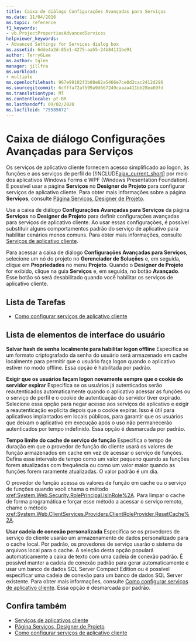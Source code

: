 ```yaml
---
title: Caixa de diálogo Configurações Avançadas para Serviços
ms.date: 11/04/2016
ms.topic: reference
f1_keywords:
- vb.ProjectPropertiesAdvancedServices
helpviewer_keywords:
- Advanced Settings for Services dialog box
ms.assetid: 6dde4a2d-85e1-4275-aa55-24b84111be91
author: TerryGLee
ms.author: tglee
manager: jillfra
ms.workload:
- multiple
ms.openlocfilehash: 967e99102f3b88e82a5466e7ce8d2cac2412d286
ms.sourcegitcommit: 6cfffa72af599a9d667249caaaa411bb28ea69fd
ms.translationtype: MT
ms.contentlocale: pt-BR
ms.lasthandoff: 09/02/2020
ms.locfileid: "75585672"
---
```

# <a name="advanced-settings-for-services-dialog-box"></a>Caixa de diálogo Configurações Avançadas para Serviços
Os serviços de aplicativo cliente fornecem acesso simplificado ao logon, às funções e aos serviços de perfil do [!INCLUDE[ajax_current_short](../../ide/reference/includes/ajax_current_short_md.md)] por meio dos aplicativos Windows Forms e WPF (Windows Presentation Foundation). É possível usar a página **Serviços** no **Designer de Projeto** para configurar serviços de aplicativo cliente. Para obter mais informações sobre a página **Serviços**, consulte [Página Serviços, Designer de Projeto](../../ide/reference/services-page-project-designer.md).

Use a caixa de diálogo **Configurações Avançadas para Serviços** da página **Serviços** no **Designer de Projeto** para definir configurações avançadas para serviços de aplicativo cliente. Ao usar essas configurações, é possível substituir alguns comportamentos padrão do serviço de aplicativo para habilitar cenários menos comuns. Para obter mais informações, consulte [Serviços de aplicativo cliente](/dotnet/framework/common-client-technologies/client-application-services).

Para acessar a caixa de diálogo **Configurações Avançadas para Serviços**, selecione um nó do projeto no **Gerenciador de Soluções** e, em seguida, clique em **Propriedades** no menu **Projeto**. Quando o **Designer de Projeto** for exibido, clique na guia **Serviços** e, em seguida, no botão **Avançado**. Esse botão só será desabilitado quando você habilitar os serviços de aplicativo cliente.

## <a name="task-list"></a>Lista de Tarefas

- [Como configurar serviços de aplicativo cliente](/dotnet/framework/common-client-technologies/how-to-configure-client-application-services)

## <a name="uielement-list"></a>Lista de elementos de interface do usuário

 **Salvar hash de senha localmente para habilitar logon offline** Especifica se um formato criptografado da senha do usuário será armazenado em cache localmente para permitir que o usuário faça logon quando o aplicativo estiver no modo offline. Essa opção é habilitada por padrão.

 **Exigir que os usuários façam logon novamente sempre que o cookie do servidor expirar** Especifica se os usuários já autenticados serão reautenticados automaticamente quando o aplicativo acessar as funções ou o serviço de perfil e o cookie de autenticação do servidor tiver expirado. Selecione essa opção para negar acesso aos serviços de aplicativo e exigir a reautenticação explícita depois que o cookie expirar. Isso é útil para aplicativos implantados em locais públicos, para garantir que os usuários que deixam o aplicativo em execução após o uso não permanecerão autenticados por tempo indefinido. Essa opção é desmarcada por padrão.

 **Tempo limite do cache de serviço de função** Especifica o tempo de duração em que o provedor de função do cliente usará os valores de função armazenados em cache em vez de acessar o serviço de funções. Defina esse intervalo de tempo como um valor pequeno quando as funções forem atualizadas com frequência ou como um valor maior quando as funções forem raramente atualizadas. O valor padrão é um dia.

O provedor de função acessa os valores de função em cache ou o serviço de funções quando você chama o método <xref:System.Web.Security.RolePrincipal.IsInRole%2A>. Para limpar o cache de forma programática e forçar esse método a acessar o serviço remoto, chame o método <xref:System.Web.ClientServices.Providers.ClientRoleProvider.ResetCache%2A>.

 **Usar cadeia de conexão personalizada** Especifica se os provedores de serviço do cliente usarão um armazenamento de dados personalizado para o cache local. Por padrão, os provedores de serviço usarão o sistema de arquivos local para o cache. A seleção desta opção populará automaticamente a caixa de texto com uma cadeia de conexão padrão. É possível manter a cadeia de conexão padrão para gerar automaticamente e usar um banco de dados SQL Server Compact Edition ou é possível especificar uma cadeia de conexão para um banco de dados SQL Server existente. Para obter mais informações, consulte [Como configurar serviços de aplicativo cliente](/dotnet/framework/common-client-technologies/how-to-configure-client-application-services). Essa opção é desmarcada por padrão.

## <a name="see-also"></a>Confira também

- [Serviços de aplicativos cliente](/dotnet/framework/common-client-technologies/client-application-services)
- [Página Serviços, Designer de Projeto](../../ide/reference/services-page-project-designer.md)
- [Como configurar serviços de aplicativo cliente](/dotnet/framework/common-client-technologies/how-to-configure-client-application-services)
